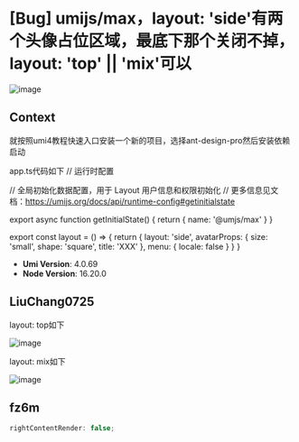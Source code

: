 # [Bug] umijs/max，layout: 'side'有两个头像占位区域，最底下那个关闭不掉，layout: 'top' || 'mix'可以

![image](https://github.com/umijs/umi/assets/37528714/c6bd132c-6fd6-497f-8e08-520d6cd9f662)

## Context

就按照umi4教程快速入口安装一个新的项目，选择ant-design-pro然后安装依赖启动

app.ts代码如下
// 运行时配置

// 全局初始化数据配置，用于 Layout 用户信息和权限初始化
// 更多信息见文档：https://umijs.org/docs/api/runtime-config#getinitialstate

export async function getInitialState() {
return { name: '@umjs/max' }
}

export const layout = () => {
return {
layout: 'side',
avatarProps: {
size: 'small',
shape: 'square',
title: 'XXX'
},
menu: {
locale: false
}
}
}

- **Umi Version**: 4.0.69
- **Node Version**: 16.20.0

## LiuChang0725

layout: top如下

![image](https://github.com/umijs/umi/assets/37528714/366c8bdd-3e01-4c0a-b66a-54567f8530ea)

layout: mix如下

![image](https://github.com/umijs/umi/assets/37528714/58c1e405-bd7c-44df-9c28-d130c5ccd701)

## fz6m

```ts
rightContentRender: false;
```
